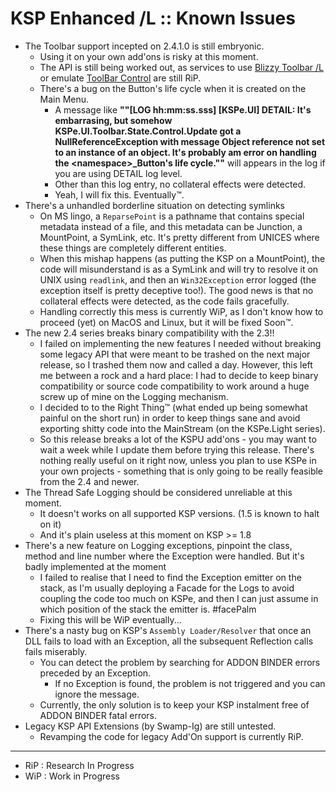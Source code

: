 # KSP Enhanced /L :: Known Issues

* The Toolbar support incepted on 2.4.1.0 is still embryonic.
	+ Using it on your own add'ons is risky at this moment.
	+ The API is still being worked out, as services to use [Blizzy Toolbar /L](https://github.com/net-lisias-kspu/ksp_toolbar) or emulate [ToolBar Control](https://forum.kerbalspaceprogram.com/index.php?/topic/169509-112x-toolbar-controller-for-modders/) are still RiP.
	+ There's a bug on the Button's life cycle when it is created on the Main Menu.
		- A message like **""[LOG hh:mm:ss.sss] [KSPe.UI] DETAIL: It's embarrasing, but somehow KSPe.UI.Toolbar.State.Control.Update got a NullReferenceException with message Object reference not set to an instance of an object. It's probably am error on handling the \<namespace>_Button's life cycle.""** will appears in the log if you are using DETAIL log level.
		- Other than this log entry, no collateral effects were detected.
		- Yeah, I will fix this. Eventually™. 
* There's a unhandled borderline situation on detecting symlinks
	+ On MS lingo, a `ReparsePoint` is a pathname that contains special metadata instead of a file, and this metadata can be Junction, a MountPoint, a SymLink, etc. It's pretty different from UNICES where these things are completely different entities.
	+ When this mishap happens (as putting the KSP on a MountPoint), the code will misunderstand is as a SymLink and will try to resolve it on UNIX using `readlink`, and then an `Win32Exception` error logged (the exception itself is pretty deceptive too!). The good news is that no collateral effects were detected, as the code fails gracefully.
	+ Handling correctly this mess is currently WiP, as I don't know how to proceed (yet) on MacOS and Linux, but it will be fixed Soon™.
* The new 2.4 series breaks binary compatibility with the 2.3!!
	+ I failed on implementing the new features I needed without breaking some legacy API that were meant to be trashed on the next major release, so I trashed them now and called a day. However, this left me between a rock and a hard place: I had to decide to keep binary compatibility or source code compatibility to work around a huge screw up of mine on the Logging mechanism.
	+ I decided to to the Right Thing™ (what ended up being somewhat painful on the short run) in order to keep things sane and avoid exporting shitty code into the MainStream (on the KSPe.Light series).
	+ So this release breaks a lot of the KSPU add'ons - you may want to wait a week while I update them before trying this release. There's nothing really useful on it right now, unless you plan to use KSPe in your own projects - something that is only going to be really feasible from the 2.4 and newer.
* The Thread Safe Logging should be considered unreliable at this moment.
	+ It doesn't works on all supported KSP versions. (1.5 is known to halt on it)
	+ And it's plain useless at this moment on KSP >= 1.8
* There's a new feature on Logging exceptions, pinpoint the class, method and line number where the Exception were handled. But it's badly implemented at the moment
	- I failed to realise that I need to find the Exception emitter on the stack, as I'm usually deploying a Facade for the Logs to avoid coupling the code too much on KSPe, and then I can just assume in which position of the stack the emitter is. #facePalm
	- Fixing this will be WiP eventually... 
* There's a nasty bug on KSP's `Assembly Loader/Resolver` that once an DLL fails to load with an Exception, all the subsequent Reflection calls fails miserably.
	+ You can detect the problem by searching for ADDON BINDER errors preceded by an Exception.
		- If no Exception is found, the problem is not triggered and you can ignore the message.
	+ Currently, the only solution is to keep your KSP instalment free of ADDON BINDER fatal errors.
* Legacy KSP API Extensions (by Swamp-Ig) are still untested.
	+ Revamping the code for legacy Add'On support is currently RiP.

- - - 

* RiP : Research In Progress
* WiP : Work in Progress

